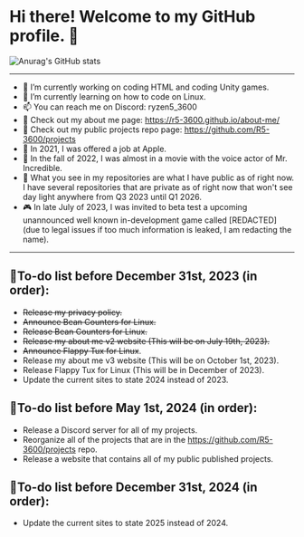 # Hi there! Welcome to my GitHub profile. 👋

![Anurag's GitHub stats](https://github-stat-counter-r5-3600.vercel.app/api?username=R5-3600&include_all_commits=true&count_private=true&show_icons=true&theme=transparent)

__________________________________________________________________________________________________________________________________________________________

- 🔭 I’m currently working on coding HTML and coding Unity games.
- 🌱 I’m currently learning on how to code on Linux.
- 📫 You can reach me on Discord: ryzen5_3600
- 🔗 Check out my about me page: https://r5-3600.github.io/about-me/
- 🔗 Check out my public projects repo page: https://github.com/R5-3600/projects
- 🍎 In 2021, I was offered a job at Apple.
- 🎥 In the fall of 2022, I was almost in a movie with the voice actor of Mr. Incredible.
- 🌳 What you see in my repositories are what I have public as of right now. I have several repositories that are private as of right now that won't see day light anywhere from Q3 2023 until Q1 2026.
- 🎮 In late July of 2023, I was invited to beta test a upcoming unannounced well known
in-development game called [REDACTED]
(due to legal issues if too much information is leaked, I am redacting the name).

__________________________________________________________________________________________________________________________________________________________

## 📝To-do list before December 31st, 2023 (in order):
- ~~Release my privacy policy.~~
- ~~Announce Bean Counters for Linux.~~
- ~~Release Bean Counters for Linux.~~
- ~~Release my about me v2 website (This will be on July 19th, 2023).~~
- ~~Announce Flappy Tux for Linux~~.
- Release my about me v3 website (This will be on October 1st, 2023).
- Release Flappy Tux for Linux (This will be in December of 2023).
- Update the current sites to state 2024 instead of 2023.

## 📝To-do list before May 1st, 2024 (in order):
- Release a Discord server for all of my projects.
- Reorganize all of the projects that are in the https://github.com/R5-3600/projects repo.
- Release a website that contains all of my public published projects.

## 📝To-do list before December 31st, 2024 (in order):
- Update the current sites to state 2025 instead of 2024.
